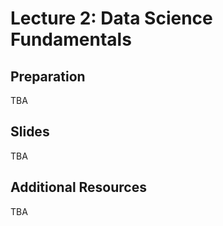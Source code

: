 # Lecture 2: Data Science Fundamentals

## Preparation

TBA

## Slides

TBA

## Additional Resources

TBA
